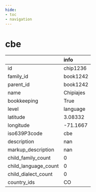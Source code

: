 ```yaml
---
hide:
- toc
- navigation
---
```

# cbe
|                      | info      |
|:---------------------|:----------|
| id                   | chip1236  |
| family_id            | book1242  |
| parent_id            | book1242  |
| name                 | Chipiajes |
| bookkeeping          | True      |
| level                | language  |
| latitude             | 3.08332   |
| longitude            | -71.1667  |
| iso639P3code         | cbe       |
| description          | nan       |
| markup_description   | nan       |
| child_family_count   | 0         |
| child_language_count | 0         |
| child_dialect_count  | 0         |
| country_ids          | CO        |